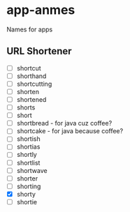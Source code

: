 # app-anmes
Names for apps
## URL Shortener
- [ ] shortcut
- [ ] shorthand
- [ ] shortcutting
- [ ] shorten
- [ ] shortened
- [ ] shorts
- [ ] short
- [ ] shortbread - for java cuz coffee?
- [ ] shortcake - for java because coffee?
- [ ] shortish
- [ ] shortias
- [ ] shortly
- [ ] shortlist
- [ ] shortwave
- [ ] shorter
- [ ] shorting
- [x] shorty
- [ ] shortie
